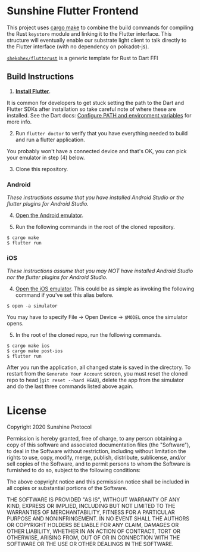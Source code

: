 # Sunshine Flutter Frontend

This project uses [cargo make](https://github.com/sagiegurari/cargo-make) to combine the build commands for compiling the Rust `keystore` module and linking it to the Flutter interface. This structure will eventually enable our substrate light client to talk directly to the Flutter interface (with no dependency on polkadot-js).

[`shekohex/flutterust`](https://github.com/shekohex/flutterust) is a generic template for Rust to Dart FFI

## Build Instructions

1. **[Install Flutter](https://flutter.dev/docs/get-started/install)**. 

It is common for developers to get stuck setting the path to the Dart and Flutter SDKs after installation so take careful note of where these are installed. See the Dart docs: [Configure PATH and environment variables](https://dartcode.org/docs/configuring-path-and-environment-variables/) for more info.

2. Run `flutter doctor` to verify that you have everything needed to build and run a flutter application. 

You probably won't have a connected device and that's OK, you can pick your emulator in step (4) below.

3. Clone this repository.

### Android

*These instructions assume that you have installed Android Studio or the flutter plugins for Android Studio.*

4. [Open the Android emulator](https://developer.android.com/studio/run/emulator).

5. Run the following commands in the root of the cloned repository.
```
$ cargo make
$ flutter run
```

### iOS

*These instructions assume that you may NOT have installed Android Studio nor the flutter plugins for Android Studio.*

4. [Open the iOS emulator](https://stackoverflow.com/questions/10379622/how-to-run-iphone-emulator-without-starting-xcode). This could be as simple as invoking the following command if you've set this alias before.
```
$ open -a simulator
```

You may have to specify File -> Open Device -> `$MODEL` once the simulator opens.

5. In the root of the cloned repo, run the following commands.
```
$ cargo make ios
$ cargo make post-ios
$ flutter run
```

After you run the application, all changed state is saved in the directory. To restart from the `Generate Your Account` screen, you must reset the cloned repo to head (`git reset --hard HEAD`), delete the app from the simulator and do the last three commands listed above again.

# License
Copyright 2020 Sunshine Protocol

Permission is hereby granted, free of charge, to any person obtaining a copy of
this software and associated documentation files (the "Software"), to deal in
the Software without restriction, including without limitation the rights to
use, copy, modify, merge, publish, distribute, sublicense, and/or sell copies
of the Software, and to permit persons to whom the Software is furnished to do
so, subject to the following conditions:

The above copyright notice and this permission notice shall be included in all
copies or substantial portions of the Software.

THE SOFTWARE IS PROVIDED "AS IS", WITHOUT WARRANTY OF ANY KIND, EXPRESS OR
IMPLIED, INCLUDING BUT NOT LIMITED TO THE WARRANTIES OF MERCHANTABILITY,
FITNESS FOR A PARTICULAR PURPOSE AND NONINFRINGEMENT. IN NO EVENT SHALL THE
AUTHORS OR COPYRIGHT HOLDERS BE LIABLE FOR ANY CLAIM, DAMAGES OR OTHER
LIABILITY, WHETHER IN AN ACTION OF CONTRACT, TORT OR OTHERWISE, ARISING FROM,
OUT OF OR IN CONNECTION WITH THE SOFTWARE OR THE USE OR OTHER DEALINGS IN THE
SOFTWARE.
